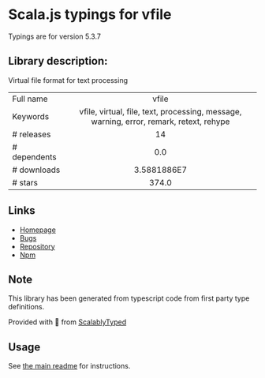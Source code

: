 
# Scala.js typings for vfile

Typings are for version 5.3.7

## Library description:
Virtual file format for text processing

|                    |                 |
| ------------------ | :-------------: |
| Full name          | vfile |
| Keywords           | vfile, virtual, file, text, processing, message, warning, error, remark, retext, rehype |
| # releases         | 14 |
| # dependents       | 0.0 |
| # downloads        | 3.5881886E7 |
| # stars            | 374.0 |

## Links
- [Homepage](https://github.com/vfile/vfile#readme)
- [Bugs](https://github.com/vfile/vfile/issues)
- [Repository](https://github.com/vfile/vfile)
- [Npm](https://www.npmjs.com/package/vfile)
    


## Note
This library has been generated from typescript code from first party type definitions.

Provided with :purple_heart: from [ScalablyTyped](https://github.com/oyvindberg/ScalablyTyped)

## Usage
See [the main readme](../../readme.md) for instructions.



